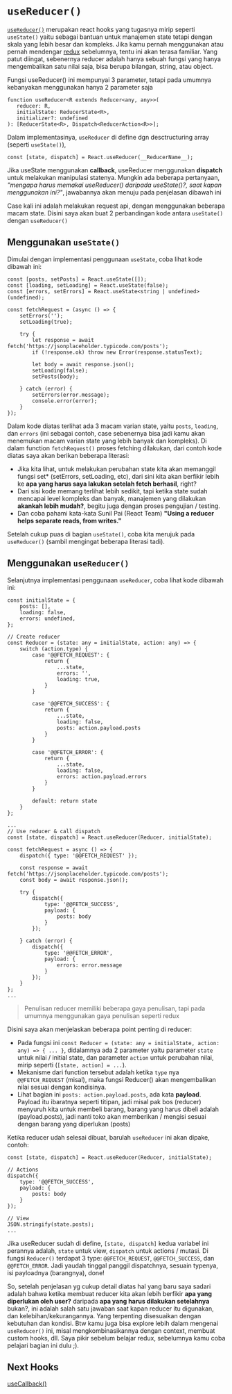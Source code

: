 # `useReducer()`

[`useReducer()`](https://reactjs.org/docs/hooks-reference.html#usereducer) merupakan react hooks yang tugasnya mirip seperti `useState()` yaitu sebagai bantuan untuk manajemen state tetapi dengan skala yang lebih besar dan kompleks. Jika kamu pernah menggunakan atau pernah mendengar [redux](https://redux.js.org/) sebelumnya, tentu ini akan terasa familiar. Yang patut diingat, sebenernya reducer adalah hanya sebuah fungsi yang hanya mengembalikan satu nilai saja, bisa berupa bilangan, string, atau object.
 
Fungsi useReducer() ini mempunyai 3 parameter, tetapi pada umumnya kebanyakan menggunakan hanya 2 parameter saja 
 ```tsx
 function useReducer<R extends Reducer<any, any>>(
    reducer: R,
    initialState: ReducerState<R>,
    initializer?: undefined
): [ReducerState<R>, Dispatch<ReducerAction<R>>];
```

Dalam implementasinya, `useReducer` di define dgn desctructuring array (seperti `useState()`), 
 
 ```tsx
const [state, dispatch] = React.useReducer(__ReducerName__);
 ```

Jika useState menggunakan **callback**, useReducer menggunakan **dispatch** untuk melakukan manipulasi statenya. Mungkin ada beberapa pertanyaan, *"mengapa harus memakai useReducer() daripada useState()?, saat kapan menggunakan ini?"*, jawabannya akan menuju pada penjelasan dibawah ini

Case kali ini adalah melakukan request api, dengan menggunakan beberapa macam state. Disini saya akan buat 2 perbandingan kode antara `useState()` dengan `useReducer()`

## Menggunakan `useState()`
Dimulai dengan implementasi penggunaan `useState`, coba lihat kode dibawah ini:

```tsx
const [posts, setPosts] = React.useState([]);
const [loading, setLoading] = React.useState(false);
const [errors, setErrors] = React.useState<string | undefined>(undefined);

const fetchRequest = (async () => {
    setErrors('');
    setLoading(true);

    try {
        let response = await fetch('https://jsonplaceholder.typicode.com/posts');
        if (!response.ok) throw new Error(response.statusText);

        let body = await response.json();
        setLoading(false);
        setPosts(body);

    } catch (error) {
        setErrors(error.message);
        console.error(error);
    }
});
```

Dalam kode diatas terlihat ada 3 macam varian state, yaitu `posts`, `loading`, dan `errors` (ini sebagai contoh, case sebenernya bisa jadi kamu akan menemukan macam varian state yang lebih banyak dan kompleks). Di dalam function `fetchRequest()` proses fetching dilakukan, dari contoh kode diatas saya akan berikan beberapa literasi:

- Jika kita lihat, untuk melakukan perubahan state kita akan memanggil fungsi set* (setErrors, setLoading, etc), dari sini kita akan berfikir lebih ke **apa yang harus saya lakukan setelah fetch berhasil**, right?
- Dari sisi kode memang terlihat lebih sedikit, tapi ketika state sudah mencapai level kompleks dan banyak, manajemen yang dilakukan **akankah lebih mudah?**, begitu juga dengan proses pengujian / testing.
- Dan coba pahami kata-kata Sunil Pai (React Team) **"Using a reducer helps separate reads, from writes."**

Setelah cukup puas di bagian `useState()`, coba kita merujuk pada `useReducer()` (sambil mengingat beberapa literasi tadi).

## Menggunakan `useReducer()`
Selanjutnya implementasi penggunaan `useReducer`, coba lihat kode dibawah ini:

```tsx
const initialState = {
    posts: [],
    loading: false,
    errors: undefined,
};

// Create reducer
const Reducer = (state: any = initialState, action: any) => {
    switch (action.type) {
        case '@@FETCH_REQUEST': {
            return {
                ...state,
                errors: '',
                loading: true,
            }
        }

        case '@@FETCH_SUCCESS': {
            return {
                ...state,
                loading: false,
                posts: action.payload.posts
            }
        }

        case '@@FETCH_ERROR': {
            return {
                ...state,
                loading: false,
                errors: action.payload.errors
            }
        }

        default: return state
    }
};

...
// Use reducer & call dispatch
const [state, dispatch] = React.useReducer(Reducer, initialState);

const fetchRequest = async () => {
    dispatch({ type: '@@FETCH_REQUEST' });
    
    const response = await fetch('https://jsonplaceholder.typicode.com/posts');
    const body = await response.json();

    try {
        dispatch({
            type: '@@FETCH_SUCCESS',
            payload: {
                posts: body
            }
        });

    } catch (error) {
        dispatch({
            type: '@@FETCH_ERROR',
            payload: {
                errors: error.message
            }
        });
    }
};
...
```

> Penulisan reducer memiliki beberapa gaya penulisan, tapi pada umumnya menggunakan gaya penulisan seperti redux 

Disini saya akan menjelaskan beberapa point penting di reducer:

- Pada fungsi ini `const Reducer = (state: any = initialState, action: any) => { ... }`, didalamnya ada 2 parameter yaitu parameter `state` untuk nilai / initial state, dan parameter `action` untuk perubahan nilai, mirip seperti (`[state, action] = ...`). 
- Mekanisme dari function tersebut adalah ketika `type` nya `@@FETCH_REQUEST` (misal), maka fungsi Reducer() akan mengembalikan nilai sesuai dengan kondisinya. 
- Lihat bagian ini `posts: action.payload.posts`, ada kata **payload**. Payload itu ibaratnya seperti titipan, jadi misal pak bos (reducer) menyuruh kita untuk membeli barang, barang yang harus dibeli adalah (payload.posts), jadi nanti toko akan memberikan / mengisi sesuai dengan barang yang diperlukan (posts)

Ketika reducer udah selesai dibuat, barulah `useReducer` ini akan dipake, contoh:

```tsx
const [state, dispatch] = React.useReducer(Reducer, initialState);

// Actions
dispatch({
    type: '@@FETCH_SUCCESS',
    payload: {
        posts: body
    }
});

// View
JSON.stringify(state.posts);
...
```

Jika useReducer sudah di define, `[state, dispatch]` kedua variabel ini perannya adalah, `state` untuk view, `dispatch` untuk actions / mutasi. Di fungsi `Reducer()` terdapat 3 type: `@@FETCH_REQUEST`, `@@FETCH_SUCCESS`, dan `@@FETCH_ERROR`. Jadi yaudah tinggal panggil dispatchnya, sesuain typenya, isi payloadnya (barangnya), done!

So, setelah penjelasan yg cukup detail diatas hal yang baru saya sadari adalah bahwa ketika membuat reducer kita akan lebih berfikir **apa yang diperlukan oleh user?** daripada **apa yang harus dilakukan setelahnya** bukan?, ini adalah salah satu jawaban saat kapan reducer itu digunakan, dan kelebihan/kekurangannya. Yang terpenting disesuaikan dengan kebutuhan dan kondisi. Btw kamu juga bisa explore lebih dalam mengenai `useReducer()` ini, misal mengkombinasikannya dengan context, membuat custom hooks, dll. Saya pikir sebelum belajar redux, sebelumnya kamu coba pelajari bagian ini dulu ;).

## Next Hooks
[useCallback()](https://github.com/natserract/react-hooks-deepdive/tree/main/src/app/useCallback)
